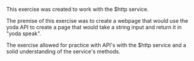 This exercise was created to work with the $http service. 

The premise of this exercise was to create a webpage that would use the yoda API to create a page that would take a string input and return it in "yoda speak". 

The exercise allowed for practice with API's with the $http service and a solid understanding of the service's methods. 

